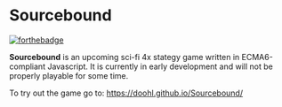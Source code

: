# Sourcebound
[![forthebadge](http://forthebadge.com/images/badges/made-with-crayons.svg)](http://forthebadge.com)

**Sourcebound** is an upcoming sci-fi 4x stategy game written in ECMA6-compliant Javascript. It is currently in early development and will not be properly playable for some time.

To try out the game go to: https://doohl.github.io/Sourcebound/